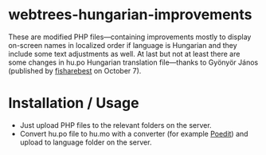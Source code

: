 # webtrees-hungarian-improvements
These are modified PHP files—containing improvements mostly to display on-screen names in localized order if language is Hungarian and they include some text adjustments as well. At last but not at least there are some changes in hu.po Hungarian translation file—thanks to Gyönyör János (published by <a href="https://github.com/fisharebest/webtrees/commit/e1c58e6fe3d32e19454598497bbc67d6b749d957" target="_blank" title="Opens in new tab.">fisharebest</a> on October 7).

# Installation / Usage
<ul>
  <li>Just upload PHP files to the relevant folders on the server.</li>
  <li>Convert hu.po file to hu.mo with a converter (for example <a href="http://poedit.net/" target="_blank" title="Opens in new tab.">Poedit</a>) and upload to language folder on the server.
</ul>
